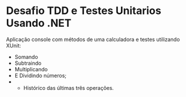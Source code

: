 # Desafio TDD e Testes Unitarios Usando .NET

Aplicação console com métodos de uma calculadora e testes utilizando XUnit:

+ Somando 
+ Subtraindo 
+ Multiplicando
+ E Dividindo números;
+ + Histórico das últimas três operações.
